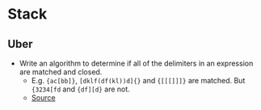 Stack
==

## Uber

- Write an algorithm to determine if all of the delimiters in an expression are matched and closed.
  - E.g. `{ac[bb]}`, `[dklf(df(kl))d]{}` and `{[[[]]]}` are matched. But `{3234[fd` and `{df][d}` are not.
  - [Source](http://blog.gainlo.co/index.php/2016/09/30/uber-interview-question-delimiter-matching/)
